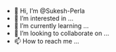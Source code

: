- 👋 Hi, I’m @Sukesh-Perla
- 👀 I’m interested in ...
- 🌱 I’m currently learning ...
- 💞️ I’m looking to collaborate on ...
- 📫 How to reach me ...

<!---
Sukesh-Perla/Sukesh-Perla is a ✨ special ✨ repository because its `README.md` (this file) appears on your GitHub profile.
You can click the Preview link to take a look at your changes.
--->
